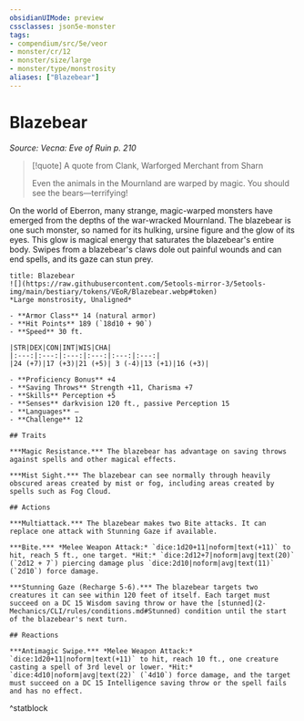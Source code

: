 ```yaml
---
obsidianUIMode: preview
cssclasses: json5e-monster
tags:
- compendium/src/5e/veor
- monster/cr/12
- monster/size/large
- monster/type/monstrosity
aliases: ["Blazebear"]
---
```

# Blazebear
*Source: Vecna: Eve of Ruin p. 210*  

> [!quote] A quote from Clank, Warforged Merchant from Sharn  
> 
> Even the animals in the Mournland are warped by magic. You should see the bears—terrifying!

On the world of Eberron, many strange, magic-warped monsters have emerged from the depths of the war-wracked Mournland. The blazebear is one such monster, so named for its hulking, ursine figure and the glow of its eyes. This glow is magical energy that saturates the blazebear's entire body. Swipes from a blazebear's claws dole out painful wounds and can end spells, and its gaze can stun prey.

```ad-statblock
title: Blazebear
![](https://raw.githubusercontent.com/5etools-mirror-3/5etools-img/main/bestiary/tokens/VEoR/Blazebear.webp#token)
*Large monstrosity, Unaligned*

- **Armor Class** 14 (natural armor)
- **Hit Points** 189 (`18d10 + 90`)
- **Speed** 30 ft.

|STR|DEX|CON|INT|WIS|CHA|
|:---:|:---:|:---:|:---:|:---:|:---:|
|24 (+7)|17 (+3)|21 (+5)| 3 (-4)|13 (+1)|16 (+3)|

- **Proficiency Bonus** +4
- **Saving Throws** Strength +11, Charisma +7
- **Skills** Perception +5
- **Senses** darkvision 120 ft., passive Perception 15
- **Languages** —
- **Challenge** 12

## Traits

***Magic Resistance.*** The blazebear has advantage on saving throws against spells and other magical effects.

***Mist Sight.*** The blazebear can see normally through heavily obscured areas created by mist or fog, including areas created by spells such as Fog Cloud.

## Actions

***Multiattack.*** The blazebear makes two Bite attacks. It can replace one attack with Stunning Gaze if available.

***Bite.*** *Melee Weapon Attack:* `dice:1d20+11|noform|text(+11)` to hit, reach 5 ft., one target. *Hit:* `dice:2d12+7|noform|avg|text(20)` (`2d12 + 7`) piercing damage plus `dice:2d10|noform|avg|text(11)` (`2d10`) force damage.

***Stunning Gaze (Recharge 5-6).*** The blazebear targets two creatures it can see within 120 feet of itself. Each target must succeed on a DC 15 Wisdom saving throw or have the [stunned](2-Mechanics/CLI/rules/conditions.md#Stunned) condition until the start of the blazebear's next turn.

## Reactions

***Antimagic Swipe.*** *Melee Weapon Attack:* `dice:1d20+11|noform|text(+11)` to hit, reach 10 ft., one creature casting a spell of 3rd level or lower. *Hit:* `dice:4d10|noform|avg|text(22)` (`4d10`) force damage, and the target must succeed on a DC 15 Intelligence saving throw or the spell fails and has no effect.
```
^statblock